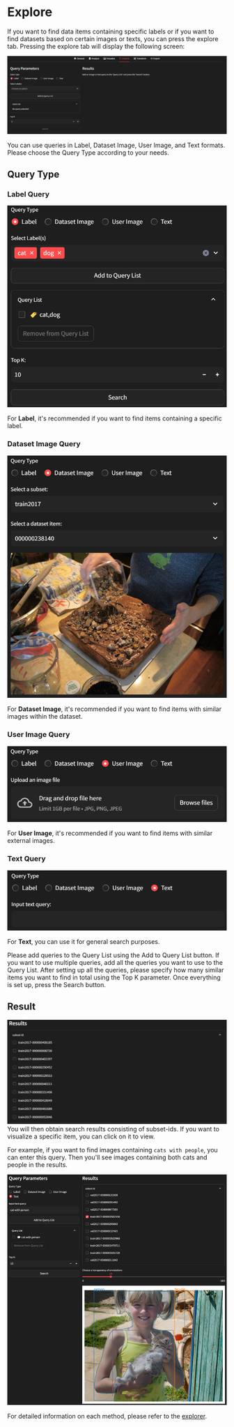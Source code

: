 # Explore

If you want to find data items containing specific labels or if you want to find datasets based on certain images or texts, you can press the explore tab. Pressing the explore tab will display the following screen:

![Explore Tab](../../../../images/gui/single/explore_tab.png)

You can use queries in Label, Dataset Image, User Image, and Text formats. Please choose the Query Type according to your needs.

## Query Type
### Label Query
![Label Query](../../../../images/gui/single/explore_label.png)

For **Label**, it's recommended if you want to find items containing a specific label.

### Dataset Image Query
![Dataset Image Query](../../../../images/gui/single/explore_dataset_image.png)

For **Dataset Image**, it's recommended if you want to find items with similar images within the dataset.

### User Image Query
![User Image Query](../../../../images/gui/single/explore_user_image.png)

For **User Image**, it's recommended if you want to find items with similar external images.

### Text Query
![Text Query](../../../../images/gui/single/explore_text.png)

For **Text**, you can use it for general search purposes.

Please add queries to the Query List using the Add to Query List button. If you want to use multiple queries, add all the queries you want to use to the Query List. After setting up all the queries, please specify how many similar items you want to find in total using the Top K parameter. Once everything is set up, press the Search button.

## Result
![Result](../../../../images/gui/single/explore_results.png)
You will then obtain search results consisting of subset-ids. If you want to visualize a specific item, you can click on it to view.

For example, if you want to find images containing `cats with people`, you can enter this query. Then you'll see images containing both cats and people in the results.

![Cat With Person](../../../../images/gui/single/explore_text_result.png)

For detailed information on each method, please refer to the [explorer](../../command-reference/context_free/explorer.md).
